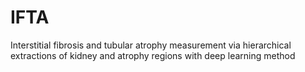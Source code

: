 # IFTA
Interstitial fibrosis and tubular atrophy measurement via hierarchical extractions of kidney and atrophy regions with deep learning method
